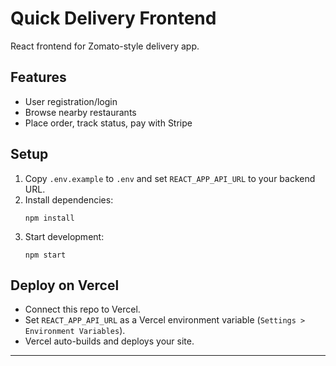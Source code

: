 # Quick Delivery Frontend

React frontend for Zomato-style delivery app.

## Features

- User registration/login
- Browse nearby restaurants
- Place order, track status, pay with Stripe

## Setup

1. Copy `.env.example` to `.env` and set `REACT_APP_API_URL` to your backend URL.
2. Install dependencies:  
   ```
   npm install
   ```
3. Start development:
   ```
   npm start
   ```

## Deploy on Vercel

- Connect this repo to Vercel.
- Set `REACT_APP_API_URL` as a Vercel environment variable (`Settings > Environment Variables`).
- Vercel auto-builds and deploys your site.

---

